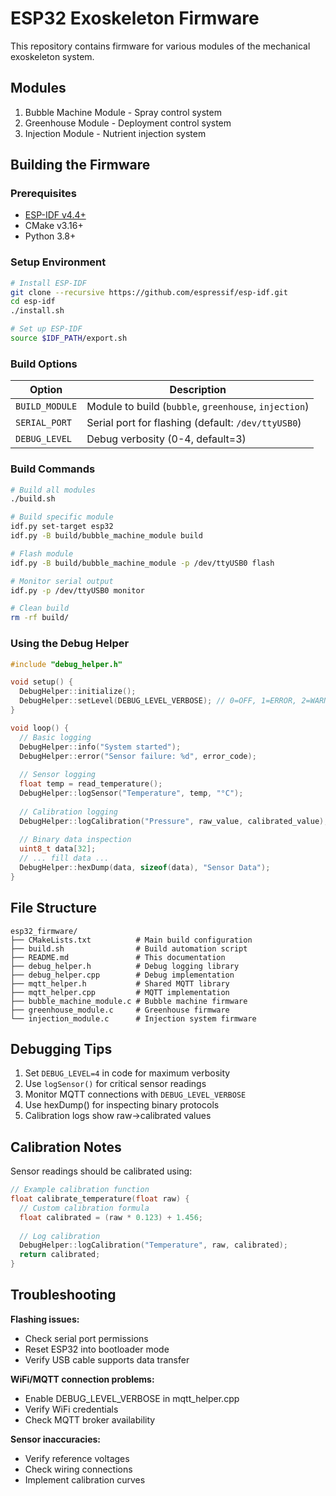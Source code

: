 # ESP32 Exoskeleton Firmware

This repository contains firmware for various modules of the mechanical exoskeleton system.

## Modules
1. Bubble Machine Module - Spray control system
2. Greenhouse Module - Deployment control system
3. Injection Module - Nutrient injection system

## Building the Firmware

### Prerequisites
- [ESP-IDF v4.4+](https://docs.espressif.com/projects/esp-idf/en/latest/esp32/get-started/)
- CMake v3.16+
- Python 3.8+

### Setup Environment
```bash
# Install ESP-IDF
git clone --recursive https://github.com/espressif/esp-idf.git
cd esp-idf
./install.sh

# Set up ESP-IDF
source $IDF_PATH/export.sh
```

### Build Options
| Option | Description |
|--------|-------------|
| `BUILD_MODULE` | Module to build (`bubble`, `greenhouse`, `injection`) |
| `SERIAL_PORT` | Serial port for flashing (default: `/dev/ttyUSB0`) |
| `DEBUG_LEVEL` | Debug verbosity (0-4, default=3) |

### Build Commands
```bash
# Build all modules
./build.sh

# Build specific module
idf.py set-target esp32
idf.py -B build/bubble_machine_module build

# Flash module
idf.py -B build/bubble_machine_module -p /dev/ttyUSB0 flash

# Monitor serial output
idf.py -p /dev/ttyUSB0 monitor

# Clean build
rm -rf build/
```

### Using the Debug Helper
```cpp
#include "debug_helper.h"

void setup() {
  DebugHelper::initialize();
  DebugHelper::setLevel(DEBUG_LEVEL_VERBOSE); // 0=OFF, 1=ERROR, 2=WARN, 3=INFO, 4=VERBOSE
}

void loop() {
  // Basic logging
  DebugHelper::info("System started");
  DebugHelper::error("Sensor failure: %d", error_code);
  
  // Sensor logging
  float temp = read_temperature();
  DebugHelper::logSensor("Temperature", temp, "°C");
  
  // Calibration logging
  DebugHelper::logCalibration("Pressure", raw_value, calibrated_value);
  
  // Binary data inspection
  uint8_t data[32];
  // ... fill data ...
  DebugHelper::hexDump(data, sizeof(data), "Sensor Data");
}
```

## File Structure
```
esp32_firmware/
├── CMakeLists.txt          # Main build configuration
├── build.sh                # Build automation script
├── README.md               # This documentation
├── debug_helper.h          # Debug logging library
├── debug_helper.cpp        # Debug implementation
├── mqtt_helper.h           # Shared MQTT library
├── mqtt_helper.cpp         # MQTT implementation
├── bubble_machine_module.c # Bubble machine firmware
├── greenhouse_module.c     # Greenhouse firmware
└── injection_module.c      # Injection system firmware
```

## Debugging Tips
1. Set `DEBUG_LEVEL=4` in code for maximum verbosity
2. Use `logSensor()` for critical sensor readings
3. Monitor MQTT connections with `DEBUG_LEVEL_VERBOSE`
4. Use hexDump() for inspecting binary protocols
5. Calibration logs show raw→calibrated values

## Calibration Notes
Sensor readings should be calibrated using:
```cpp
// Example calibration function
float calibrate_temperature(float raw) {
  // Custom calibration formula
  float calibrated = (raw * 0.123) + 1.456;
  
  // Log calibration
  DebugHelper::logCalibration("Temperature", raw, calibrated);
  return calibrated;
}
```

## Troubleshooting
**Flashing issues:**
- Check serial port permissions
- Reset ESP32 into bootloader mode
- Verify USB cable supports data transfer

**WiFi/MQTT connection problems:**
- Enable DEBUG_LEVEL_VERBOSE in mqtt_helper.cpp
- Verify WiFi credentials
- Check MQTT broker availability

**Sensor inaccuracies:**
- Verify reference voltages
- Check wiring connections
- Implement calibration curves